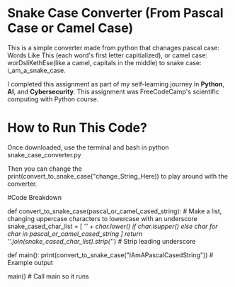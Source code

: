 # Snake Case Converter (From Pascal Case or Camel Case)

This is a simple converter made from python that chanages pascal case: Words Like This (each word's first letter capitialized), or camel case: worDsliKethEse(like a camel, capitals in the middle) to snake case: i_am_a_snake_case.

I completed this assignment as part of my self-learning journey in **Python**, **AI**, and **Cybersecurity**. This assignment was FreeCodeCamp's scientific computing with Python course. 

# How to Run This Code?

Once downloaded, use the terminal and bash in python snake_case_converter.py

Then you can change the print(convert_to_snake_case("change_String_Here)) to play around with the converter.

#Code Breakdown

def convert_to_snake_case(pascal_or_camel_cased_string):
    # Make a list, changing uppercase characters to lowercase with an underscore
    snake_cased_char_list = [
        '_' + char.lower() if char.isupper() else char
        for char in pascal_or_camel_cased_string
    ]
    return ''.join(snake_cased_char_list).strip('_')  # Strip leading underscore

def main():
    print(convert_to_snake_case("IAmAPascalCasedString"))  # Example output

main()  # Call main so it runs


